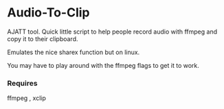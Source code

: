 # Audio-To-Clip
AJATT tool. Quick little script to help people record audio with ffmpeg and copy it to their clipboard. 

Emulates the nice sharex function but on linux.

You may have to play around with the ffmpeg flags to get it to work.

### Requires
ffmpeg , xclip
